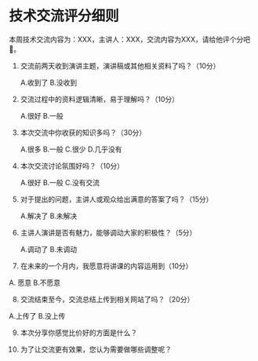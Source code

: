 # 技术交流评分细则

本周技术交流内容为：XXX，主讲人：XXX，交流内容为XXX，请给他评个分吧🙂。

1. 交流前两天收到演讲主题，演讲稿或其他相关资料了吗？（10分）
   
   A.收到了  B.没收到
   
2. 交流过程中的资料逻辑清晰，易于理解吗？（10分）

   A.很好    B.一般
   
3. 本次交流中你收获的知识多吗？（30分）

   A.很多    B.一般  C.很少   D.几乎没有
   
4. 本次交流讨论氛围好吗？（10分）

   A.很好   B.一般  C.没有交流
   
5. 对于提出的问题，主讲人或观众给出满意的答案了吗？（15分） 
   
   A.解决了  B.未解决
   
6. 主讲人演讲是否有魅力，能够调动大家的积极性？（5分）

   A.调动了   B.未调动
   
7. 在未来的一个月内，我愿意将讲课的内容运用到（10分）

  A. 愿意    B.不愿意
  
8. 交流结束至今，交流总结上传到相关网站了吗？（20分）

  A.上传了  B.没上传
  
9. 本次分享你感觉比价好的方面是什么？

10. 为了让交流更有效果，您认为需要做哪些调整呢？
 
  


